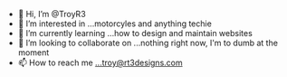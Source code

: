 - 👋 Hi, I’m @TroyR3
- 👀 I’m interested in ...motorcyles and anything techie
- 🌱 I’m currently learning ...how to design and maintain websites
- 💞️ I’m looking to collaborate on ...nothing right now, I'm to dumb at the moment
- 📫 How to reach me ...troy@rt3designs.com

<!---
TroyR3/TroyR3 is a ✨ special ✨ repository because its `README.md` (this file) appears on your GitHub profile.
You can click the Preview link to take a look at your changes.
--->
